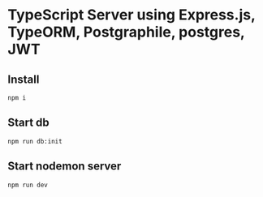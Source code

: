 # TypeScript Server using Express.js, TypeORM, Postgraphile, postgres, JWT

## Install

`npm i`

## Start db

`npm run db:init`

## Start nodemon server

`npm run dev`

